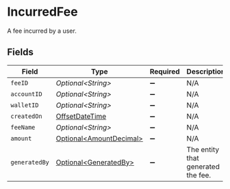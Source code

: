 # IncurredFee

A fee incurred by a user.


## Fields

| Field                                                                                     | Type                                                                                      | Required                                                                                  | Description                                                                               |
| ----------------------------------------------------------------------------------------- | ----------------------------------------------------------------------------------------- | ----------------------------------------------------------------------------------------- | ----------------------------------------------------------------------------------------- |
| `feeID`                                                                                   | *Optional\<String>*                                                                       | :heavy_minus_sign:                                                                        | N/A                                                                                       |
| `accountID`                                                                               | *Optional\<String>*                                                                       | :heavy_minus_sign:                                                                        | N/A                                                                                       |
| `walletID`                                                                                | *Optional\<String>*                                                                       | :heavy_minus_sign:                                                                        | N/A                                                                                       |
| `createdOn`                                                                               | [OffsetDateTime](https://docs.oracle.com/javase/8/docs/api/java/time/OffsetDateTime.html) | :heavy_minus_sign:                                                                        | N/A                                                                                       |
| `feeName`                                                                                 | *Optional\<String>*                                                                       | :heavy_minus_sign:                                                                        | N/A                                                                                       |
| `amount`                                                                                  | [Optional\<AmountDecimal>](../../models/components/AmountDecimal.md)                      | :heavy_minus_sign:                                                                        | N/A                                                                                       |
| `generatedBy`                                                                             | [Optional\<GeneratedBy>](../../models/components/GeneratedBy.md)                          | :heavy_minus_sign:                                                                        | The entity that generated the fee.                                                        |